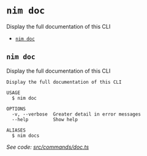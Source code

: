 `nim doc`
=========

Display the full documentation of this CLI

* [`nim doc`](#nim-doc)

## `nim doc`

Display the full documentation of this CLI

```
Display the full documentation of this CLI

USAGE
  $ nim doc

OPTIONS
  -v, --verbose  Greater detail in error messages
  --help         Show help

ALIASES
  $ nim docs
```

_See code: [src/commands/doc.ts](https://github.com/nimbella/nimbella-cli/blob/v1.10.2/src/commands/doc.ts)_

